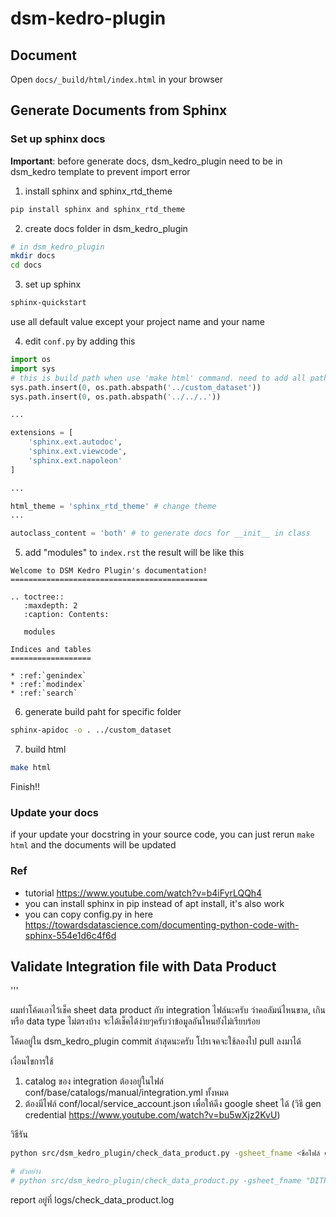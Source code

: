 # dsm-kedro-plugin

## Document

Open `docs/_build/html/index.html` in your browser

## Generate Documents from Sphinx 

### Set up sphinx docs 
**Important**: before generate docs, dsm_kedro_plugin need to be in dsm_kedro template to prevent import error
1. install sphinx and sphinx_rtd_theme
```sh
pip install sphinx and sphinx_rtd_theme
```

2. create docs folder in dsm_kedro_plugin
```sh
# in dsm_kedro_plugin
mkdir docs
cd docs
```

3. set up sphinx
```sh
sphinx-quickstart
```
use all default value except your project name and your name

4. edit `conf.py` by adding this

```python
import os
import sys
# this is build path when use 'make html' command. need to add all path to prevent importing error
sys.path.insert(0, os.path.abspath('../custom_dataset'))
sys.path.insert(0, os.path.abspath('../../..'))

...

extensions = [
    'sphinx.ext.autodoc',
    'sphinx.ext.viewcode',
    'sphinx.ext.napoleon'
]

...

html_theme = 'sphinx_rtd_theme' # change theme
...

autoclass_content = 'both' # to generate docs for __init__ in class
```

5. add "modules" to `index.rst`  the result will be like this
```
Welcome to DSM Kedro Plugin's documentation!
============================================

.. toctree::
   :maxdepth: 2
   :caption: Contents:

   modules

Indices and tables
==================

* :ref:`genindex`
* :ref:`modindex`
* :ref:`search`
```

6. generate build paht for specific folder
```sh
sphinx-apidoc -o . ../custom_dataset
```

7. build html
```sh
make html
```

 Finish!!


### Update your docs
if your update your docstring in your source code, you can just rerun `make html` and the documents will be updated

### Ref
- tutorial https://www.youtube.com/watch?v=b4iFyrLQQh4   
- you can install sphinx in pip instead of apt install, it's also work
- you can copy config.py in here https://towardsdatascience.com/documenting-python-code-with-sphinx-554e1d6c4f6d 




## Validate Integration file with Data Product


'''

ผมทำโค้ดเอาไว้เช็ค sheet data product กับ integration ไฟล์นะครับ ว่าคอลัมน์ไหนขาด, เกินหรือ data type ไม่ตรงบ้าง จะได้เช็คได้ง่ายๆครับว่าข้อมูลอันไหนยังไม่เรียบร้อย

โค้ดอยู่ใน dsm_kedro_plugin commit ล่าสุดนะครับ โปรเจคจะใช้ลองไป pull ลงมาได้

เงื่อนไขการใช้
1. catalog ของ integration ต้องอยู่ในไฟล์ conf/base/catalogs/manual/integration.yml ทั้งหมด
2. ต้องมีไฟล์ conf/local/service_account.json เพื่อให้ดึง google sheet ได้ (วิธี gen credential https://www.youtube.com/watch?v=bu5wXjz2KvU)

วิธีรัน
```sh
python src/dsm_kedro_plugin/check_data_product.py -gsheet_fname <ชื่อไฟล์ google sheet>

# ตัวอย่าง
# python src/dsm_kedro_plugin/check_data_product.py -gsheet_fname "DITP65_Integration Database Model"
```

report อยู่ที่ logs/check_data_product.log
